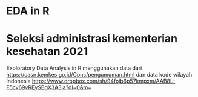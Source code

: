 # EDA in R 

# Seleksi administrasi kementerian kesehatan 2021

Exploratory Data Analysis in R menggunakan data dari https://casn.kemkes.go.id/Cpns/pengumuman.html dan data kode wilayah Indonesia https://www.dropbox.com/sh/94fojb6p57kmpxm/AAB8L-F5cv69vREySBgX3A3ia?dl=0&m=
